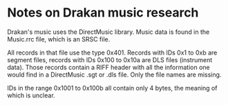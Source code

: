 
Notes on Drakan music research
==============================

Drakan's music uses the DirectMusic library. Music data is found in the Music.rrc file,
which is an SRSC file.

All records in that file use the type 0x401. Records with IDs 0x1 to 0xb are segment files,
records with IDs 0x100 to 0x10a are DLS files (instrument data). Those records contain a RIFF
header with all the information one would find in a DirectMusic .sgt or .dls file. Only
the file names are missing.

IDs in the range 0x1001 to 0x100b all contain only 4 bytes, the meaning of which is unclear.



